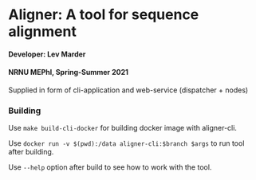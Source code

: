 # Aligner: A tool for sequence alignment

#### Developer: Lev Marder

#### NRNU MEPhI, Spring-Summer 2021

Supplied in form of cli-application and web-service (dispatcher + nodes)

### Building

Use `make build-cli-docker` for building docker image with aligner-cli.

Use `docker run -v $(pwd):/data aligner-cli:$branch $args` to run tool after building.

Use `--help` option after build to see how to work with the tool.
